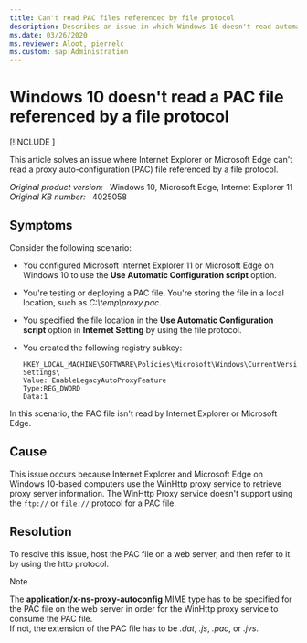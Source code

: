 ```yaml
---
title: Can't read PAC files referenced by file protocol
description: Describes an issue in which Windows 10 doesn't read automatic proxy configuration file referenced using the file protocol.
ms.date: 03/26/2020
ms.reviewer: Aloot, pierrelc
ms.custom: sap:Administration
---
```

# Windows 10 doesn't read a PAC file referenced by a file protocol

[!INCLUDE [](../../../includes/browsers-important.md)]

This article solves an issue where Internet Explorer or Microsoft Edge can't read a proxy auto-configuration (PAC) file referenced by a file protocol.

_Original product version:_ &nbsp; Windows 10, Microsoft Edge, Internet Explorer 11  
_Original KB number:_ &nbsp; 4025058

## Symptoms

Consider the following scenario:

- You configured Microsoft Internet Explorer 11 or Microsoft Edge on Windows 10 to use the **Use Automatic Configuration script** option.
- You're testing or deploying a PAC file. You're storing the file in a local location, such as *C:\temp\proxy.pac*.
- You specified the file location in the **Use Automatic Configuration script** option in **Internet Setting** by using the file protocol.
- You created the following registry subkey:

    ```console
    HKEY_LOCAL_MACHINE\SOFTWARE\Policies\Microsoft\Windows\CurrentVersion\Internet Settings\  
    Value: EnableLegacyAutoProxyFeature  
    Type:REG_DWORD  
    Data:1
    ```

In this scenario, the PAC file isn't read by Internet Explorer or Microsoft Edge.

## Cause

This issue occurs because Internet Explorer and Microsoft Edge on Windows 10-based computers use the WinHttp proxy service to retrieve proxy server information. The WinHttp Proxy service doesn't support using the `ftp://` or `file://` protocol for a PAC file.

## Resolution

To resolve this issue, host the PAC file on a web server, and then refer to it by using the http protocol.

> [!NOTE]
> The **application/x-ns-proxy-autoconfig** MIME type has to be specified for the PAC file on the web server in order for the WinHttp proxy service to consume the PAC file.  
> If not, the extension of the PAC file has to be *.dat*, *.js*, *.pac*, or *.jvs*.
